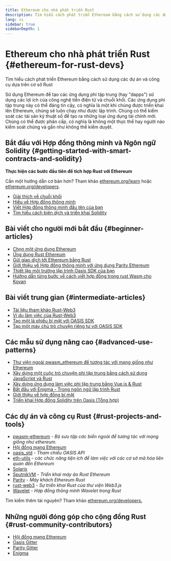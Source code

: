 ```yaml
---
title: Ethereum cho nhà phát triển Rust
description: Tìm hiểu cách phát triển Ethereum bằng cách sử dụng các dự án và công cụ dựa trên cơ sở Rust
lang: vi
sidebar: true
sidebarDepth: 1
---
```


# Ethereum cho nhà phát triển Rust {#ethereum-for-rust-devs}

<div class="featured">Tìm hiểu cách phát triển Ethereum bằng cách sử dụng các dự án và công cụ dựa trên cơ sở Rust</div>

Sử dụng Ethereum để tạo các ứng dụng phi tập trung (hay "dapps") sử dụng các lợi ích của công nghệ tiền điện tử và chuỗi khối. Các ứng dụng phi tập trung này có thể đáng tin cậy, có nghĩa là một khi chúng được triển khai lên Ethereum, chúng sẽ luôn chạy như được lập trình. Chúng có thể kiểm soát các tài sản kỹ thuật số để tạo ra những loại ứng dụng tài chính mới. Chúng có thể được phân cấp, có nghĩa là không một thực thể hay người nào kiểm soát chúng và gần như không thể kiểm duyệt.

## Bắt đầu với Hợp đồng thông minh và Ngôn ngữ Solidity {#getting-started-with-smart-contracts-and-solidity}

**Thực hiện các bước đầu tiên để tích hợp Rust với Ethereum**

Cần một hướng dẫn cơ bản hơn? Tham khảo [ethereum.org/learn](/vi/learn/) hoặc [ethereum.org/developers](/vi/developers/).

- [Giải thích về chuỗi khối](https://kauri.io/article/d55684513211466da7f8cc03987607d5/blockchain-explained)
- [Hiểu về Hợp đồng thông minh](https://kauri.io/article/e4f66c6079e74a4a9b532148d3158188/ethereum-101-part-5-the-smart-contract)
- [Viết Hợp đồng thông minh đầu tên của bạn](https://kauri.io/article/124b7db1d0cf4f47b414f8b13c9d66e2/remix-ide-your-first-smart-contract)
- [Tìm hiểu cách biên dịch và triển khai Solidity](https://kauri.io/article/973c5f54c4434bb1b0160cff8c695369/understanding-smart-contract-compilation-and-deployment)

## Bài viết cho người mới bắt đầu {#beginner-articles}

- [Chọn một ứng dụng Ethereum](https://www.trufflesuite.com/docs/truffle/reference/choosing-an-ethereum-client)
- [Ứng dụng Rust Ethereum](https://wiki.parity.io/Setup)
- [Gửi giao dịch tới Ethereum bằng Rust](https://kauri.io/article/97c85229c66445759bb0ce642224d364/sending-ethereum-transactions-with-rust)
- [Giới thiệu về Hợp đồng thông minh với ứng dụng Parity Ethereum](https://wiki.parity.io/Smart-Contracts)
- [Thiết lập môi trường lập trình Oasis SDK của bạn](https://docs.oasis.dev/oasis-sdk/guide/getting-started)
- [Hướng dẫn từng bước về cách viết hợp đồng trong rust Wasm cho Kovan](https://github.com/paritytech/pwasm-tutorial)

## Bài viết trung gian {#intermediate-articles}

- [Tài liệu tham khảo Rust-Web3](https://tomusdrw.github.io/rust-web3/web3/index.html)
- [Ví dụ làm việc của Rust-Web3](https://github.com/tomusdrw/rust-web3/blob/master/examples)
- [Tạo một lá phiếu bí mật với OASIS SDK](https://docs.oasis.dev/tutorials/ballot.html#prerequisites)
- [Tạo một máy chủ trò chuyện riêng tư với OASIS SDK](https://docs.oasis.dev/tutorials/messaging.html#prerequisites)

## Các mẫu sử dụng nâng cao {#advanced-use-patterns}

- [Thư viện ngoài pwasm_ethereum để tương tác với mạng giống như Ethereum](https://paritytech.github.io/pwasm-ethereum/pwasm_ethereum/)
- [Xây dựng một cuộc trò chuyện phi tập trung bằng cách sử dụng JavaScript và Rust](https://medium.com/perlin-network/build-a-decentralized-chat-using-javascript-rust-webassembly-c775f8484b52)
- [Xây dựng ứng dụng làm việc phi tập trung bằng Vue.js & Rust ](https://medium.com/@jjmace01/build-a-decentralized-todo-app-using-vue-js-rust-webassembly-5381a1895beb)
- [Bắt đầu với Enigma - Trong ngôn ngữ lập trình Rust](https://blog.enigma.co/getting-started-with-discovery-the-rust-programming-language-4d1e0b06de15)
- [Giới thiệu về hợp đồng bí mật](https://blog.enigma.co/getting-started-with-enigma-an-intro-to-secret-contracts-cdba4fe501c2)
- [Triển khai Hợp đồng Solidity trên Oasis (Tổng hợp)](https://docs.oasis.dev/tutorials/deploy-solidity.html#deploy-using-truffle)

## Các dự án và công cụ Rust {#rust-projects-and-tools}

- [pwasm-ethereum](https://github.com/paritytech/pwasm-ethereum) - _Bộ sưu tập các biến ngoài để tương tác với mạng giống như ethereum._
- [Hội đồng mạng Ethereum](https://ewasm.readthedocs.io/en/mkdocs/)
- [oasis_std](https://docs.rs/oasis-std/0.2.7/oasis_std/) - _Tham chiếu OASIS API_
- [eth-utils](https://github.com/ethereum/eth-utils/) - _các chức năng tiện ích để làm việc với các cơ sở mã hóa liên quan đến Ethereum_
- [Solaris](https://github.com/paritytech/sol-rs)
- [SputnikVM](https://github.com/sorpaas/rust-evm) - _Triển khai máy ảo Rust Ethereum_
- [Parity](https://github.com/paritytech/parity-ethereum) - _Máy khách Ethereum Rust_
- [rust-web3](https://github.com/tomusdrw/rust-web3) - _Sự triển khai Rust của thư viện Web3.js_
- [Wavelet](https://wavelet.perlin.net/docs/smart-contracts) - _Hợp đồng thông minh Wavelet trong Rust_

Tìm kiếm thêm tài nguyên? Tham khảo [ethereum.org/developers.](/vi/developers/)

## Những người đóng góp cho cộng đồng Rust {#rust-community-contributors}

- [Hội đồng mạng Ethereum](https://gitter.im/ewasm/Lobby)
- [Oasis Gitter](https://gitter.im/Oasis-official/Lobby)
- [Parity Gitter](https://gitter.im/paritytech/parity)
- [Enigma](https://discord.gg/SJK32GY)
